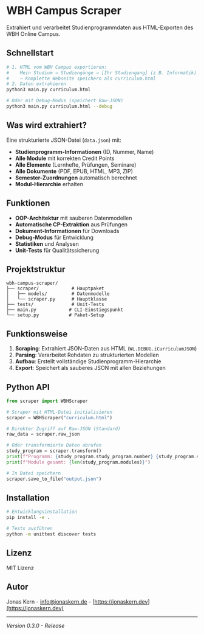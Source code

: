 # WBH Campus Scraper

Extrahiert und verarbeitet Studienprogrammdaten aus HTML-Exporten des WBH Online Campus.

## Schnellstart

```bash
# 1. HTML vom WBH Campus exportieren:
#    Mein Studium → Studiengänge → [Ihr Studiengang] (z.B. Informatik)
#    → Komplette Webseite speichern als curriculum.html
# 2. Daten extrahieren
python3 main.py curriculum.html

# Oder mit Debug-Modus (speichert Raw-JSON)
python3 main.py curriculum.html --debug
```

## Was wird extrahiert?

Eine strukturierte JSON-Datei (`data.json`) mit:
- **Studienprogramm-Informationen** (ID, Nummer, Name)
- **Alle Module** mit korrekten Credit Points
- **Alle Elemente** (Lernhefte, Prüfungen, Seminare)
- **Alle Dokumente** (PDF, EPUB, HTML, MP3, ZIP)
- **Semester-Zuordnungen** automatisch berechnet
- **Modul-Hierarchie** erhalten

## Funktionen

- **OOP-Architektur** mit sauberen Datenmodellen
- **Automatische CP-Extraktion** aus Prüfungen
- **Dokument-Informationen** für Downloads
- **Debug-Modus** für Entwicklung
- **Statistiken** und Analysen
- **Unit-Tests** für Qualitätssicherung

## Projektstruktur

```
wbh-campus-scraper/
├── scraper/            # Hauptpaket
│   ├── models/         # Datenmodelle
│   └── scraper.py      # Hauptklasse
├── tests/              # Unit-Tests
├── main.py            # CLI-Einstiegspunkt
└── setup.py           # Paket-Setup
```

## Funktionsweise

1. **Scraping**: Extrahiert JSON-Daten aus HTML (`WL.DEBUG.iCurriculumJSON`)
2. **Parsing**: Verarbeitet Rohdaten zu strukturierten Modellen
3. **Aufbau**: Erstellt vollständige Studienprogramm-Hierarchie
4. **Export**: Speichert als sauberes JSON mit allen Beziehungen

## Python API

```python
from scraper import WBHScraper

# Scraper mit HTML-Datei initialisieren
scraper = WBHScraper("curriculum.html")

# Direkter Zugriff auf Raw-JSON (Standard)
raw_data = scraper.raw_json

# Oder transformierte Daten abrufen
study_program = scraper.transform()
print(f"Programm: {study_program.study_program.number} {study_program.study_program.name}")
print(f"Module gesamt: {len(study_program.modules)}")

# In Datei speichern
scraper.save_to_file("output.json")
```

## Installation

```bash
# Entwicklungsinstallation
pip install -e .

# Tests ausführen
python -m unittest discover tests
```

## Lizenz

MIT Lizenz

## Autor

Jonas Kern - [info@jonaskern.de](mailto:info@jonaskern.de) - [https://jonaskern.dev](https://jonaskern.dev)

---

*Version 0.3.0 - Release*